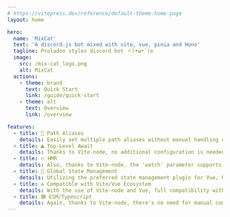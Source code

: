 ```yaml
---
# https://vitepress.dev/reference/default-theme-home-page
layout: home

hero:
  name: 'MixCat'
  text: 'A discord.js bot mixed with vite, vue, pinia and Hono'
  tagline: Proladon styles discord bot ヾ(•ω•`)o
  image:
    src: /mix-cat_logo.png
    alt: MixCat
  actions:
    - theme: brand
      text: Quick Start
      link: /guide/quick-start
    - theme: alt
      text: Overview
      link: /overview

features:
  - title: 🧲 Path Aliases
    details: Easily set multiple path aliases without manual handling of path translation issues, thanks to the powerful bundling tool in Vite.
  - title: ⏏ Top-Level Await
    details: Thanks to Vite-node, no additional configuration is needed. It directly supports top-level await and many other powerful features.
  - title: 🔥 HMR
    details: Also, thanks to Vite-node, the 'watch' parameter supports HMR (Hot Module Replacement), enabling efficient hot updates.
  - title: 🍍 Global State Management
    details: Utilizing the preferred state management plugin for Vue, Pinia, makes global reactive state management easy.
  - title: ♻ Compatible with Vite/Vue Ecosystem
    details: With the use of Vite-node and Vue, full compatibility with Vite's configurations and all ecosystem plugins, packages, and features of both Vite and Vue is achieved.
  - title: 🟦 ESM/Typescript
    details: Again, thanks to Vite-node, there's no need for manual configuration of ESM/CommonJs and TypeScript. It's ready to use out of the box.
---
```

